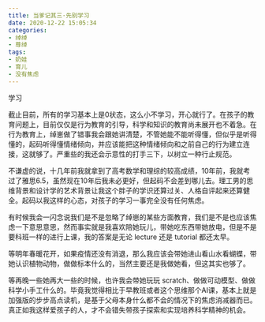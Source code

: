 ```yaml
---
title: 当爹记其三·先别学习  
date: 2020-12-22 15:05:34
categories: 
- 绰绰 
- 尊绰   
tags: 
- 奶娃
- 育儿
- 没有焦虑
--- 
```



学习

截止目前，所有的学习基本上是0状态，这么小不学习，开心就行了。在孩子的教育问题上，目前仅仅是行为教育的引导，科学和知识的教育尚未展开也不着急。在行为教育上，绰崽做了错事我会跟她讲清楚，不管她能不能听得懂，但似乎是听得懂的，起码听得懂情绪倾向，并应该能把这种情绪倾向和之前自己的行为建立连接，这就够了。严重些的我还会示意性的打手三下，以树立一种行止规范。

不谦虚的说，十几年前我就拿到了高考数学和理综的较高成绩，10年前，我就考过了雅思6.5，虽然现在10年后我未必更好，但起码不会差到哪儿去。理工男的思维背景和设计学的艺术背景让我这个胖子的学识还算过关、人格自评起来还算健全。起码以我这样的心态，对孩子的学习一事完全没有任何焦虑。


有时候我会一闪念说我们是不是忽略了绰崽的某些方面教育，我们是不是也应该焦虑一下意思意思，然而事实就是我喜欢陪她玩儿，带她吃东西带她放电，但是不是要科班一样的进行上课，我的答案是无论 lecture 还是 tutorial 都还太早。


等明年春暖花开，如果疫情还没有消退，那么我应该会带她进山看山水看蝴蝶，带她认识植物动物，做做标本什么的，当然主要还是我做她看，但这其实也够了。

等再晚一些她再大一些的时候，也许我会带她玩玩 scratch、做做可动模型、做做科学小手工什么的。毕竟我觉得相比于早教班或者这个思维那个AI课，基本上就是加强版的步步高点读机，是基于父母本身什么都不会的情况下的焦虑消减器而已。真正如我这样爱孩子的人，才不会错失带孩子探索和实现培养科学精神的机会。